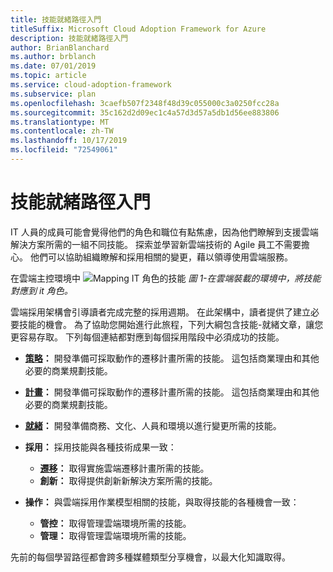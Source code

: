 ```yaml
---
title: 技能就緒路徑入門
titleSuffix: Microsoft Cloud Adoption Framework for Azure
description: 技能就緒路徑入門
author: BrianBlanchard
ms.author: brblanch
ms.date: 07/01/2019
ms.topic: article
ms.service: cloud-adoption-framework
ms.subservice: plan
ms.openlocfilehash: 3caefb507f2348f48d39c055000c3a0250fcc28a
ms.sourcegitcommit: 35c162d2d09ec1c4a57d3d57a5db1d56ee883806
ms.translationtype: MT
ms.contentlocale: zh-TW
ms.lasthandoff: 10/17/2019
ms.locfileid: "72549061"
---
```

# <a name="getting-started-on-a-skills-readiness-path"></a>技能就緒路徑入門

IT 人員的成員可能會覺得他們的角色和職位有點焦慮，因為他們瞭解到支援雲端解決方案所需的一組不同技能。 探索並學習新雲端技術的 Agile 員工不需要擔心。 他們可以協助組織瞭解和採用相關的變更，藉以領導使用雲端服務。

在雲端主控環境中 ![Mapping IT 角色的技能 ](../_images/skills-guidance.png)
*圖 1-在雲端裝載的環境中，將技能對應到 it 角色。*

雲端採用架構會引導讀者完成完整的採用週期。 在此架構中，讀者提供了建立必要技能的機會。 為了協助您開始進行此旅程，下列大綱包含技能-就緒文章，讓您更容易存取。 下列每個連結都對應到每個採用階段中必須成功的技能。

- **[策略](../strategy/suggested-skills.md)：** 開發準備可採取動作的遷移計畫所需的技能。 這包括商業理由和其他必要的商業規劃技能。
- **[計畫](./suggested-skills.md)：** 開發準備可採取動作的遷移計畫所需的技能。 這包括商業理由和其他必要的商業規劃技能。
- **[就緒](../ready/suggested-skills.md)：** 開發準備商務、文化、人員和環境以進行變更所需的技能。

- **採用：** 採用技能與各種技術成果一致：
  - **[遷移](../migrate/expanded-scope/suggested-skills.md)：** 取得實施雲端遷移計畫所需的技能。
  - **創新：** 取得提供創新新解決方案所需的技能。

- **操作：** 與雲端採用作業模型相關的技能，與取得技能的各種機會一致：
  - **管控：** 取得管理雲端環境所需的技能。
  - **管理：** 取得管理雲端環境所需的技能。

先前的每個學習路徑都會跨多種媒體類型分享機會，以最大化知識取得。

